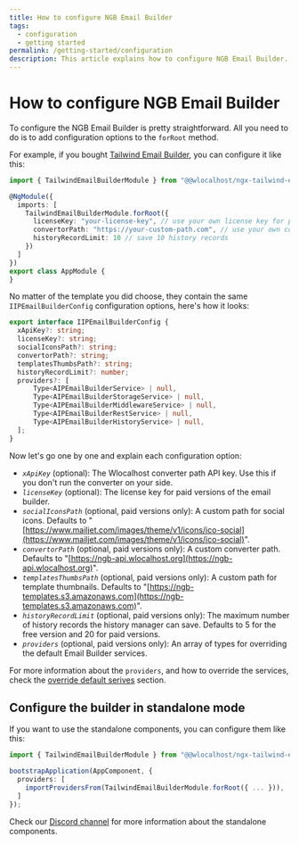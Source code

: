 ```yaml
---
title: How to configure NGB Email Builder
tags:
  - configuration
  - getting started
permalink: /getting-started/configuration
description: This article explains how to configure NGB Email Builder.
---
```


# How to configure NGB Email Builder

To configure the NGB Email Builder is pretty straightforward. All you need to do is to add configuration options to the `forRoot` method.

For example, if you bought [Tailwind Email Builder](https://www.npmjs.com/package/@wlocalhost/ngx-tailwind-email-builder), you can configure it like this:

```typescript
import { TailwindEmailBuilderModule } from "@@wlocalhost/ngx-tailwind-email-builder";

@NgModule({
  imports: [
    TailwindEmailBuilderModule.forRoot({
      licenseKey: "your-license-key", // use your own license key for paid versions
      convertorPath: "https://your-custom-path.com", // use your own converter
      historyRecordLimit: 10 // save 10 history records
    })
  ]
})
export class AppModule {
}
```

No matter of the template you did choose, they contain the same `IIPEmailBuilderConfig` configuration options, here's how it looks:
```typescript
export interface IIPEmailBuilderConfig {
  xApiKey?: string;
  licenseKey?: string;
  socialIconsPath?: string;
  convertorPath?: string;
  templatesThumbsPath?: string;
  historyRecordLimit?: number;
  providers?: [
      Type<AIPEmailBuilderService> | null,
      Type<AIPEmailBuilderStorageService> | null,
      Type<AIPEmailBuilderMiddlewareService> | null,
      Type<AIPEmailBuilderRestService> | null,
      Type<AIPEmailBuilderHistoryService> | null,
  ];
}
```

Now let's go one by one and explain each configuration option:

* _`xApiKey`_ (optional): The Wlocalhost converter path API key. Use this if you don't run the converter on your side.
* _`licenseKey`_ (optional): The license key for paid versions of the email builder.
* _`socialIconsPath`_ (optional, paid versions only): A custom path for social icons. Defaults to "[https://www.mailjet.com/images/theme/v1/icons/ico-social](https://www.mailjet.com/images/theme/v1/icons/ico-social)".
* _`convertorPath`_ (optional, paid versions only): A custom converter path. Defaults to "[https://ngb-api.wlocalhost.org](https://ngb-api.wlocalhost.org)".
* _`templatesThumbsPath`_ (optional, paid versions only): A custom path for template thumbnails. Defaults to "[https://ngb-templates.s3.amazonaws.com](https://ngb-templates.s3.amazonaws.com)".
* _`historyRecordLimit`_ (optional, paid versions only): The maximum number of history records the history manager can save. Defaults to 5 for the free version and 20 for paid versions.
* _`providers`_ (optional, paid versions only): An array of types for overriding the default Email Builder services.&#x20;

For more information about the `providers`, and how to override the services, check the [override default serives](../services/rewrite-default-services.md) section.

## Configure the builder in standalone mode 
If you want to use the standalone components, you can configure them like this:

```typescript
import { TailwindEmailBuilderModule } from "@@wlocalhost/ngx-tailwind-email-builder";

bootstrapApplication(AppComponent, {
  providers: [
    importProvidersFrom(TailwindEmailBuilderModule.forRoot({ ... })),
  ]
});
```
Check our [Discord channel](https://discord.gg/S6Yx6yNZSG) for more information about the standalone components.
